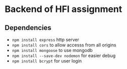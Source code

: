 # Backend of HFI assignment

## Dependencies

- `npm install express` http server
- `npm install cors` to allow accesss from all origins
- `npm install mongoose` to use mongodb
- `npm install --save-dev nodemon` for easier debug
- `npm install bcrypt` for user login
